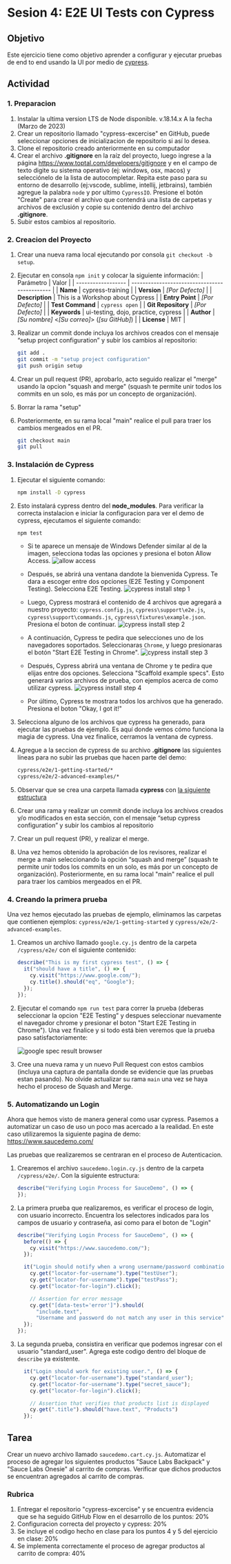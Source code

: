 # Sesion 4: E2E UI Tests con Cypress

## Objetivo
Este ejercicio tiene como objetivo aprender a configurar y ejecutar pruebas de end to end usando la UI por medio de [cypress](https://www.cypress.io/).

## Actividad

### 1. Preparacion

1. Instalar la ultima version LTS de Node disponible. v.18.14.x A la fecha (Marzo de 2023)
1. Crear un repositorio llamado "cypress-excercise" en GitHub, puede seleccionar opciones de inicializacion de repositorio si así lo desea.
1. Clone el repositorio creado anteriormente en su computador
1. Crear el archivo **.gitignore** en la raíz del proyecto, luego ingrese a la página <https://www.toptal.com/developers/gitignore> y en el campo de texto digite su sistema operativo (ej: windows, osx, macos) y selecciónelo de la lista de autocompletar. Repita este paso para su entorno de desarrollo (ej:vscode, sublime, intellij, jetbrains), también agregue la palabra `node` y por ultimo `CypressIO`. Presione el botón "Create" para crear el archivo que contendrá una lista de carpetas y archivos de exclusión y copie su contenido dentro del archivo **.gitignore**.
1. Subir estos cambios al repositorio. 

### 2. Creacion del Proyecto

1. Crear una nueva rama local ejecutando por consola `git checkout -b setup`.
1. Ejecutar en consola `npm init` y colocar la siguiente información:
   | Parámetro | Valor |
   | ------------------ | --------------------------------------------- |
   | **Name** | cypress-training |
   | **Version** | _[Por Defecto]_ |
   | **Description** | This is a Workshop about Cypress |
   | **Entry Point** | _[Por Defecto]_ |
   | **Test Command** | `cypress open` |
   | **Git Repository** | _[Por Defecto]_ |
   | **Keywords** | ui-testing, dojo, practice, cypress |
   | **Author** | _[Su nombre]_ <_[Su correo]_> (_[su GitHub]_) |
   | **License** | MIT |

1. Realizar un commit donde incluya los archivos creados con el mensaje “setup project configuration” y subir los cambios al repositorio:

   ```bash
   git add .
   git commit -m "setup project configuration"
   git push origin setup
   ```

1. Crear un pull request (PR), aprobarlo, acto seguido realizar el "merge" usando la opcion "squash and merge" (squash te permite unir todos los commits en un solo, es más por un concepto de organización). 
1. Borrar la rama "setup"
1. Posteriormente, en su rama local "main" realice el pull para traer los cambios mergeados en el PR.

   ```bash
   git checkout main
   git pull
   ```

### 3. Instalación de Cypress

1. Ejecutar el siguiente comando:

   ```bash
   npm install -D cypress
   ```

2. Esto instalará cypress dentro del **node_modules**. Para verificar la correcta instalacion e iniciar la configuracion para ver el demo de cypress, ejecutamos el siguiente comando:

   ```bash
   npm test
   ```

   - Si te aparece un mensaje de Windows Defender similar al de la imagen, selecciona todas las opciones y presiona el boton Allow Access.
     ![allow access](media/allow-access.png)

   - Después, se abrirá una ventana dandote la bienvenida Cypress. Te dara a escoger entre dos opciones (E2E Testing y Component Testing). Selecciona E2E Testing.
     ![cypress install step 1](media/cypress-install-step-1.png)

   - Luego, Cypress mostrará el contenido de 4 archivos que agregará a nuestro proyecto: `cypress.config.js`, `cypress\support\e2e.js`, `cypress\support\commands.js`, `cypress\fixtures\example.json`. Presiona el boton de continuar.
     ![cypress install step 2](media/cypress-install-step-2.png)

   - A continuación, Cypress te pedira que selecciones uno de los navegadores soportados. Seleccionaras `Chrome`, y luego presionaras el botón "Start E2E Testing in Chrome".
     ![cypress install step 3](media/cypress-install-step-3.png)

   - Después, Cypress abrirá una ventana de Chrome y te pedira que elijas entre dos opciones. Selecciona "Scaffold example specs". Esto generará varios archivos de prueba, con ejemplos acerca de como utilizar cypress.
     ![cypress install step 4](media/cypress-install-step-4.png)

   - Por último, Cypress te mostrara todos los archivos que ha generado. Presiona el boton "Okay, I got it!"

3. Selecciona alguno de los archivos que cypress ha generado, para ejecutar las pruebas de ejemplo. Es aquí donde vemos cómo funciona la magia de cypress. Una vez finalice, cerramos la ventana de cypress.

4. Agregue a la seccion de cypress de su archivo **.gitignore** las siguientes líneas para no subir las pruebas que hacen parte del demo:

   ```bash
   cypress/e2e/1-getting-started/*
   cypress/e2e/2-advanced-examples/*
   ```

5. Observar que se crea una carpeta llamada **cypress** con [la siguiente estructura](https://docs.cypress.io/guides/core-concepts/writing-and-organizing-tests.html#Folder-Structure)

6. Crear una rama y realizar un commit donde incluya los archivos creados y/o modificados en esta sección, con el mensaje “setup cypress configuration” y subir los cambios al repositorio

7. Crear un pull request (PR), y realizar el merge.

8. Una vez hemos obtenido la aprobación de los revisores, realizar el merge a main seleccionando la opción “squash and merge” (squash te permite unir todos los commits en un solo, es más por un concepto de organización). Posteriormente, en su rama local "main" realice el pull para traer los cambios mergeados en el PR.

### 4. Creando la primera prueba

Una vez hemos ejecutado las pruebas de ejemplo, eliminamos las carpetas que contienen ejemplos: `cypress/e2e/1-getting-started` y `cypress/e2e/2-advanced-examples`.

1. Creamos un archivo llamado `google.cy.js` dentro de la carpeta `/cypress/e2e/` con el siguiente contenido:

   ```javascript
   describe("This is my first cypress test", () => {
     it("should have a title", () => {
       cy.visit("https://www.google.com/");
       cy.title().should("eq", "Google");
     });
   });
   ```

2. Ejecutar el comando `npm run test` para correr la prueba (deberas seleccionar la opcion "E2E Testing" y despues seleccionar nuevamente el navegador chrome y presionar el boton "Start E2E Testing in Chrome"). Una vez finalice y si todo está bien veremos que la prueba paso satisfactoriamente:

   ![google spec result browser](media/google-spec-result.png)

3. Cree una nueva rama y un nuevo Pull Request con estos cambios (incluya una captura de pantalla donde se evidencie que las pruebas estan pasando). No olvide actualizar su rama `main` una vez se haya hecho el proceso de Squash and Merge.

### 5. Automatizando un Login

Ahora que hemos visto de manera general como usar cypress. Pasemos a automatizar un caso de uso un poco mas acercado a la realidad. En este caso utilizaremos la siguiente pagina de demo: https://www.saucedemo.com/

Las pruebas que realizaremos se centraran en el proceso de Autenticacion.

1. Crearemos el archivo `saucedemo.login.cy.js` dentro de la carpeta `/cypress/e2e/`. Con la siguiente estructura:
   ```javascript
   describe("Verifying Login Process for SauceDemo", () => {
   });
   ```

1. La primera prueba que realizaremos, es verificar el proceso de login, con usuario incorrecto. Encuentra los selectores indicados para los campos de usuario y contraseña, asi como para el boton de "Login"
   ```javascript
   describe("Verifying Login Process for SauceDemo", () => {
     before(() => {
       cy.visit("https://www.saucedemo.com/");
     });

     it("Login should notify when a wrong username/password combination is used.", () => {
       cy.get("locator-for-username").type("testUser");
       cy.get("locator-for-username").type("testPass");
       cy.get("locator-for-login").click();

       // Assertion for error message
       cy.get("[data-test='error']").should(
         "include.text",
         "Username and password do not match any user in this service")
     });
   });
   ```

1. La segunda prueba, consistira en verificar que podemos ingresar con el usuario "standard_user". Agrega este codigo dentro del bloque de `describe` ya existente.
   ```javascript
     it("Login should work for existing user.", () => {
       cy.get("locator-for-username").type("standard_user");
       cy.get("locator-for-username").type("secret_sauce");
       cy.get("locator-for-login").click();

       // Assertion that verifies that products list is displayed
       cy.get(".title").should("have.text", "Products")
     });
   ```

## Tarea

Crear un nuevo archivo llamado `saucedemo.cart.cy.js`. Automatizar el proceso de agregar los siguientes productos "Sauce Labs Backpack" y "Sauce Labs Onesie" al carrito de compras. Verificar que dichos productos se encuentran agregados al carrito de compras.

### Rubrica
1. Entregar el repositorio "cypress-excercise" y se encuentra evidencia que se ha seguido GitHub Flow en el desarrollo de los puntos: 20%
2. Configuracion correcta del proyecto y cypress: 20%
3. Se incluye el codigo hecho en clase para los puntos 4 y 5 del ejercicio en clase: 20%
4. Se implementa correctamente el proceso de agregar productos al carrito de compra: 40%
